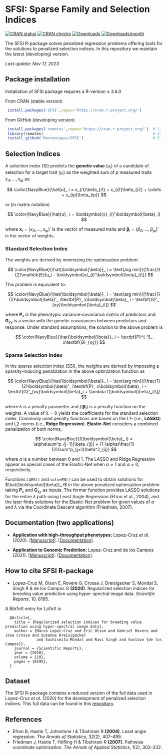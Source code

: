 # SFSI: Sparse Family and Selection Indices

[![CRAN status](https://www.r-pkg.org/badges/version/SFSI?color=green)](https://CRAN.R-project.org/package=SFSI)
[![CRAN checks](https://badges.cranchecks.info/worst/SFSI.svg)](https://cran.r-project.org/web/checks/check_results_SFSI.html)
[![Downloads](https://cranlogs.r-pkg.org/badges/grand-total/SFSI)](http://www.r-pkg.org/pkg/SFSI)
[![Downloads/month](http://cranlogs.r-pkg.org/badges/SFSI?color=blue)](http://www.r-pkg.org/pkg/SFSI)

The SFSI R-package solves penalized regression problems offering tools for the solutions to penalized selection indices. In this repository we maintain the latest (developing) version.

*Last update: Nov 17, 2023*

## Package installation

Installation of SFSI package requires a R-version &ge; 3.6.0

From CRAN (stable version)
```r
 install.packages('SFSI',repos='https://cran.r-project.org/')
```

From GitHub (developing version)
```r
 install.packages('remotes',repos='https://cran.r-project.org/')  # 1. install remotes
 library(remotes)                                                 # 2. load the library
 install_github('MarcooLopez/SFSI')                               # 3. install SFSI from GitHub
```

## Selection Indices

A selection index (SI) predicts the **genetic value** ($u_i$) of a candidate of selection for a target trait ($y_i$) as the weighted sum of $p$ measured traits $x_{i1},\dots,x_{ip}$ as:

$$
\color{NavyBlue}{\hat{u}_ i = x_{i1}\beta_{i1} + x_{i2}\beta_{i2} + \cdots + x_{ip}\beta_{ip}}
$$

or (in matrix notation)

$$
\color{NavyBlue}{\hat{u}_ i = \boldsymbol{x}_{i}'\boldsymbol{\beta}_i}
$$

where $\boldsymbol{x}_ i = (x_{i1},\dots,x_{ip})'$ is the vector of measured traits and $\boldsymbol{\beta}_ i = (\beta_{i1},\dots,\beta_{ip})'$ is the vector of weights.

### Standard Selection Index

The weights are derived by minimizing the optimization problem:

$$
\color{NavyBlue}{\hat{\boldsymbol{\beta}}_ i = \text{arg min}\{\frac{1}{2}\mathbb{E}(u_i - \boldsymbol{x}_{i}'\boldsymbol{\beta}_i)\}}
$$

This problem is equivalent to:

$$
\color{NavyBlue}{\hat{\boldsymbol{\beta}}_ i = \text{arg min}\[\frac{1}{2}\boldsymbol{\beta}'_ i\textbf{P}_ x\boldsymbol{\beta}_ i - \textbf{G}'_ {xy}\boldsymbol{\beta}_i\]}
$$

where $\textbf{P}_ x$ is the phenotypic variance-covariance matrix of predictors and $\textbf{G}_{xy}$ is a vector with the genetic covariances between predictors and response. Under standard assumptions, the solution to the above problem is

$$
\color{NavyBlue}{\hat{\boldsymbol{\beta}}_ i = \textbf{P}^{-1}_ x\textbf{G}_{xy}}
$$

### Sparse Selection Index
In the sparse selection index (SSI), the weights are derived by impossing a sparsity-inducing penalization in the above optimization function as

$$
\color{NavyBlue}{\hat{\boldsymbol{\beta}}_ i = \text{arg min}\[\frac{1}{2}\boldsymbol{\beta}'_ i\textbf{P}_ x\boldsymbol{\beta}_ i - \textbf{G}'_{xy}\boldsymbol{\beta}_i + \lambda f(\boldsymbol{\beta}_i)\]}
$$

where $\lambda$ is a penalty parameter and $f(\boldsymbol{\beta}_i)$ is a penalty function on the weights. A value of $\lambda = 0$ yields the coefficients for the standard selection index. Commonly used penalty functions are based on the L1- (i.e., **LASSO**) and L2-norms (i.e., **Ridge Regression**). **Elastic-Net** considers a combined penalization of both norms,

$$
\color{NavyBlue}{f(\boldsymbol{\beta}_ i) = \alpha\sum^p_{j=1}|\beta_{ij}| + (1-\alpha)\frac{1}{2}\sum^p_{j=1}\beta^2_{ij}}
$$

where $\alpha$ is a number between 0 and 1. The LASSO and Ridge Regression appear as special cases of the Elastic-Net when $\alpha = 1$ and $\alpha = 0$, respectively.

Functions `LARS()` and `solveEN()` can be used to obtain solutions for $\hat{\boldsymbol{\beta}}_ i$ in the above penalized optimization problem taking $\textbf{P}_ x$ and $\textbf{G}_{xy}$ as inputs. The former function provides LASSO solutions for the entire $\lambda$ path using Least Angle Regression (Efron et al., 2004), and the later finds solutions for the Elastic-Net problem for given values of $\alpha$ and $\lambda$ via the Coordinate Descent algorithm (Friedman, 2007). 

## Documentation (two applications)
* **Application with high-throughput phenotypes:**
Lopez-Cruz *et al.* (2020). [[Manuscript](https://www.nature.com/articles/s41598-020-65011-2)]. [[Documentation](http://htmlpreview.github.io/?https://github.com/MarcooLopez/SFSI/blob/master/inst/doc/PSI-documentation.html)].

* **Application to Genomic Prediction:**
Lopez-Cruz and de los Campos (2021). [[Manuscript](https://doi.org/10.1093/genetics/iyab030)]. [[Documentation](http://htmlpreview.github.io/?https://github.com/MarcooLopez/SFSI/blob/master/inst/doc/SSI-documentation.html)].

## How to cite SFSI R-package
* Lopez-Cruz M, Olson E, Rovere G, Crossa J, Dreisigacker S, Mondal S, Singh R & de los Campos G **(2020)**. Regularized selection indices for breeding value prediction using hyper-spectral image data. *Scientific Reports*, 10, 8195.

A BibTeX entry for LaTeX is
```
  @Article{,
    title = {Regularized selection indices for breeding value prediction using hyper-spectral image data},
    author = {Marco Lopez-Cruz and Eric Olson and Gabriel Rovere and Jose Crossa and Susanne Dreisigacker
              and Suchismita Mondal and Ravi Singh and Gustavo {de los Campos}},
    journal = {Scientific Reports},
    year = {2020},
    volume = {10},
    pages = {8195},
  }
```

## Dataset
The SFSI R-package contains a reduced version of the full data used in Lopez-Cruz *et al.* (2020) for the development of penalized selection indices. This full data can be found in this [repository](https://github.com/MarcooLopez/Data_for_Lopez-Cruz_et_al_2020).

## References
* Efron B, Hastie T, Johnstone I & Tibshirani R **(2004)**. Least angle regression. *The Annals of Statistics*, 32(2), 407–499.
* Friedman J, Hastie T, Höfling H & Tibshirani R **(2007)**. Pathwise coordinate optimization. *The Annals of Applied Statistics*, 1(2), 302–332.

